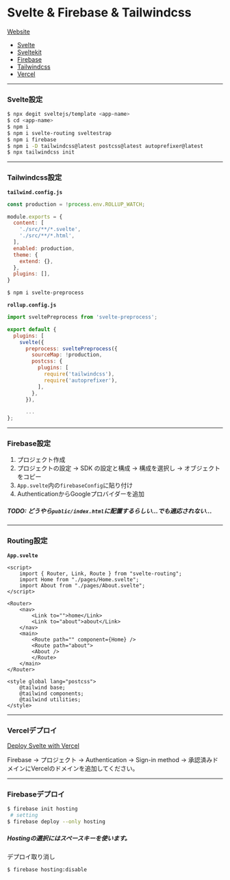 # Svelte & Firebase & Tailwindcss

[Website](https://svelte-firebase-k0kz0zs3x-ogty.vercel.app/)

 - [Svelte](https://svelte.dev/)
 - [Sveltekit](https://kit.svelte.dev/)
 - [Firebase](https://firebase.google.com/?hl=ja)
 - [Tailwindcss](https://tailwindcss.com/)
 - [Vercel](https://vercel.com/)

---

### Svelte設定

```bash
$ npx degit sveltejs/template <app-name>
$ cd <app-name>
$ npm i
$ npm i svelte-routing sveltestrap
$ npm i firebase
$ npm i -D tailwindcss@latest postcss@latest autoprefixer@latest
$ npx tailwindcss init
```

---

### Tailwindcss設定

**`tailwind.config.js`**

```js
const production = !process.env.ROLLUP_WATCH;

module.exports = {
  content: [
    './src/**/*.svelte',
    './src/**/*.html',
  ],
  enabled: production,
  theme: {
    extend: {},
  },
  plugins: [],
}
```

```bash
$ npm i svelte-preprocess
```

**`rollup.config.js`**

```js
import sveltePreprocess from 'svelte-preprocess';

export default {
  plugins: [
    svelte({
      preprocess: sveltePreprocess({
        sourceMap: !production,
        postcss: {
          plugins: [
            require('tailwindcss'),
            require('autoprefixer'),
          ],
        },
      }),

      ...
};
```

***

### Firebase設定

1. プロジェクト作成
2. プロジェクトの設定 → SDK の設定と構成 → 構成を選択し → オブジェクトをコピー
3. `App.svelte`内の`firebaseConfig`に貼り付け
4. AuthenticationからGoogleプロバイダーを追加

##### TODO: どうやら`public/index.html`に配置するらしい...でも適応されない...

***

### Routing設定

**`App.svelte`**

```svelte
<script>
    import { Router, Link, Route } from "svelte-routing";
    import Home from "./pages/Home.svelte";
    import About from "./pages/About.svelte";
</script>
  
<Router>
    <nav>
        <Link to="">home</Link>
        <Link to="about">about</Link>
    </nav>
    <main>
        <Route path="" component={Home} />
        <Route path="about">
        <About />
        </Route>
    </main>
</Router>

<style global lang="postcss">
    @tailwind base;
    @tailwind components;
    @tailwind utilities;
</style>
```

***

### Vercelデプロイ

[Deploy Svelte with Vercel](https://vercel.com/guides/deploying-svelte-with-vercel)  

Firebase → プロジェクト → Authentication → Sign-in method → 承認済みドメインにVercelのドメインを追加してください。

***

### Firebaseデプロイ

```bash
$ firebase init hosting
 # setting
$ firebase deploy --only hosting
```

##### Hostingの選択にはスペースキーを使います。

デプロイ取り消し

```bash
$ firebase hosting:disable
```
